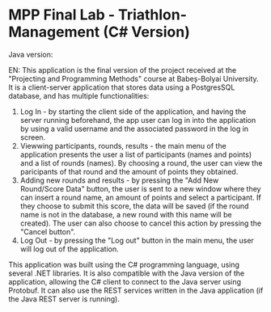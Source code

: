 # MPP Final Lab - Triathlon-Management (C# Version)

Java version:

EN: This application is the final version of the project received at the "Projecting and Programming Methods" course at Babeș-Bolyai University.
It is a client-server application that stores data using a PostgresSQL database, and has multiple functionalities:
1. Log In - by starting the client side of the application, and having the server running beforehand, the app user can log in into the application by using a valid username and the associated password in the log in screen.
2. Viewwing participants, rounds, results - the main menu of the application presents the user a list of participants (names and points) and a list of rounds (names). By choosing a round, the user can view the paricipants of that round and the amount of points they obtained.
3. Adding new rounds and results - by pressing the "Add New Round/Score Data" button, the user is sent to a new window where they can insert a round name, an amount of points and select a participant. If they choose to submit this score, the data will be saved (if the round name is not in the database, a new round with this name will be created). The user can also choose to cancel this action by pressing the "Cancel button".
4. Log Out - by pressing the "Log out" button in the main menu, the user will log out of the application.

This application was built using the C# programming language, using several .NET libraries. It is also compatible with the Java version of the application, allowing the C# client to connect to the Java server using Protobuf. It can also use the REST services written in the Java application (if the Java REST server is running).
